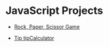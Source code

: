 # JavaScript Projects
  
- [Rock,  Paper, Scissor Game](RockPaperScissor/index.html)
        
- [Tip tipCalculator](tipCalculator/index.html)
        
